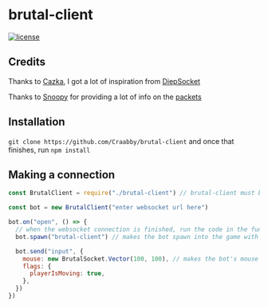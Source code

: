 # brutal-client

[![license](https://img.shields.io/badge/License-MIT-yellow.svg)](#)

## Credits

Thanks to [Cazka](https://github.com/Cazka), I got a lot of inspiration from [DiepSocket](https://github.com/Cazka/diepsocket)

Thanks to [Snoopy](https://github.com/sudosnoopy) for providing a lot of info on the [packets](https://github.com/sudosnoopy/brutal-io-info) 

## Installation

`git clone https://github.com/Craabby/brutal-client`
and once that finishes, run `npm install`

## Making a connection

```js
const BrutalClient = require("./brutal-client") // brutal-client must be in the same directory, move to node_modules if you dont want to use the ./

const bot = new BrutalClient("enter websocket url here")

bot.on("open", () => {
  // when the websocket connection is finished, run the code in the function
  bot.spawn("brutal-client") // makes the bot spawn into the game with the name "brutal-client"

  bot.send("input", {
    mouse: new BrutalSocket.Vector(100, 100), // makes the bot's mouse position be 100, 100
    flags: {
      playerIsMoving: true,
    },
  })
})
```
